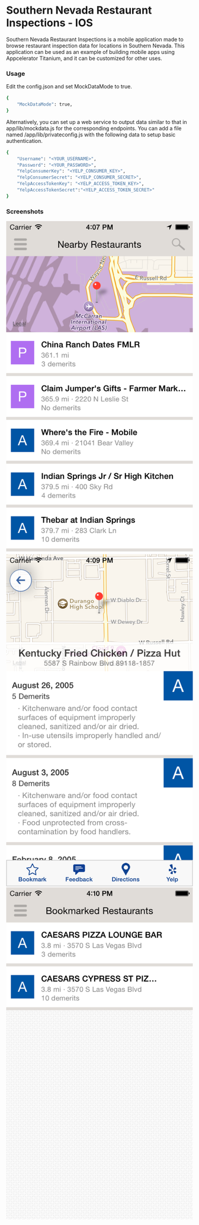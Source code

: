 # Southern Nevada Restaurant Inspections - IOS 

Southern Nevada Restaurant Inspections is a mobile application made to browse restaurant inspection data for locations in Southern Nevada. This application can be used as an example of building mobile apps using Appcelerator Titanium, and it can be customized for other uses.

### Usage
Edit the config.json and set MockDataMode to true.
```sh
{
   	"MockDataMode": true,
}
```

Alternatively, you can set up a web service to output data similar to that in app/lib/mockdata.js for the corresponding endpoints. You can add a file named /app/lib/privateconfig.js with the following data to setup basic authentication. 
```sh
{
   	"Username": "<YOUR_USERNAME>",
	"Password": "<YOUR_PASSWORD>",
	"YelpConsumerKey": "<YELP_CONSUMER_KEY>",
	"YelpConsumerSecret": "<YELP_CONSUMER_SECRET>",
    "YelpAccessTokenKey": "<YELP_ACCESS_TOKEN_KEY>",
    "YelpAccessTokenSecret":"<YELP_ACCESS_TOKEN_SECRET>"
}
```

### Screenshots

![Alt text](/screenshots/4_1.png?raw=true "Nearby Restaurants")
![Alt text](/screenshots/4_2.png?raw=true "Restaurant Inspection Detail")
![Alt text](/screenshots/4_3.png?raw=true "Bookmarked Restaurants")
